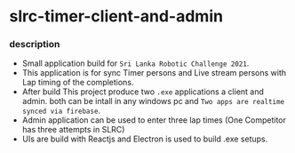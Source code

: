 # slrc-timer-client-and-admin
### description
- Small application build for `Sri Lanka Robotic Challenge 2021`. 
- This application is for sync Timer persons and Live stream persons with Lap timing of the completions. 
- After build This project produce two `.exe` applications a client and admin. both can be intall in any windows pc and `Two apps are realtime synced via firebase`.
- Admin application can be used to enter three lap times (One Competitor has three attempts in SLRC)
- UIs are build with Reactjs and Electron is used to build .exe setups.
